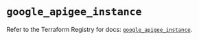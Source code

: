# `google_apigee_instance`

Refer to the Terraform Registry for docs: [`google_apigee_instance`](https://registry.terraform.io/providers/hashicorp/google/6.14.0/docs/resources/apigee_instance).
